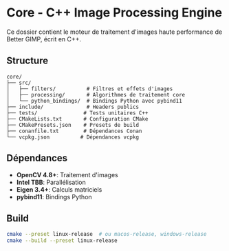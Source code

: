 # Core - C++ Image Processing Engine

Ce dossier contient le moteur de traitement d'images haute performance de Better GIMP, écrit en C++.

## Structure

```
core/
├── src/
│   ├── filters/          # Filtres et effets d'images
│   ├── processing/       # Algorithmes de traitement core
│   └── python_bindings/  # Bindings Python avec pybind11
├── include/              # Headers publics
├── tests/               # Tests unitaires C++
├── CMakeLists.txt       # Configuration CMake
├── CMakePresets.json    # Presets de build
├── conanfile.txt        # Dépendances Conan
└── vcpkg.json          # Dépendances vcpkg
```

## Dépendances

- **OpenCV 4.8+**: Traitement d'images
- **Intel TBB**: Parallélisation
- **Eigen 3.4+**: Calculs matriciels
- **pybind11**: Bindings Python

## Build

```bash
cmake --preset linux-release  # ou macos-release, windows-release
cmake --build --preset linux-release
```
